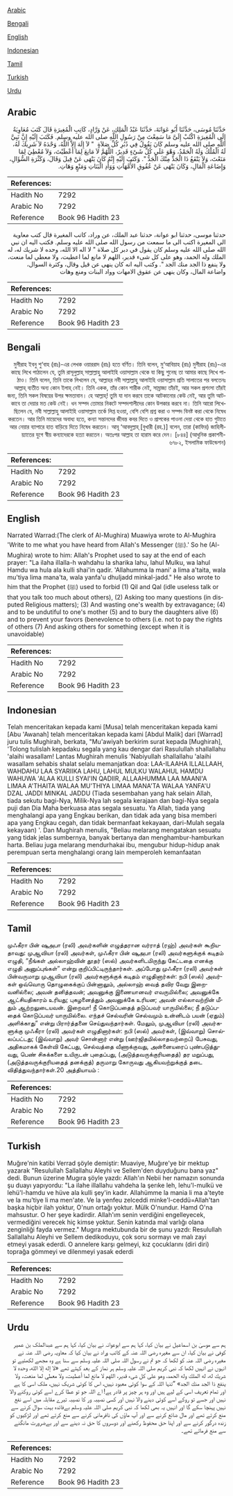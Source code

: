 [Arabic](#arabic)

[Bengali](#bengali)

[English](#english)

[Indonesian](#indonesian)

[Tamil](#tamil)

[Turkish](#turkish)

[Urdu](#urdu)

## Arabic


<div dir="rtl" lang="ar" style={{fontSize:'larger',backgroundColor:'#f8f9fa',padding:20}}>
حَدَّثَنَا مُوسَى، حَدَّثَنَا أَبُو عَوَانَةَ، حَدَّثَنَا عَبْدُ الْمَلِكِ، عَنْ وَرَّادٍ، كَاتِبِ الْمُغِيرَةِ قَالَ كَتَبَ مُعَاوِيَةُ إِلَى الْمُغِيرَةِ اكْتُبْ إِلَىَّ مَا سَمِعْتَ مِنْ رَسُولِ اللَّهِ صلى الله عليه وسلم‏.‏ فَكَتَبَ إِلَيْهِ إِنَّ نَبِيَّ اللَّهِ صلى الله عليه وسلم كَانَ يَقُولُ فِي دُبُرِ كُلِّ صَلاَةٍ ‏ "‏ لاَ إِلَهَ إِلاَّ اللَّهُ، وَحْدَهُ لاَ شَرِيكَ لَهُ، لَهُ الْمُلْكُ وَلَهُ الْحَمْدُ، وَهْوَ عَلَى كُلِّ شَىْءٍ قَدِيرٌ، اللَّهُمَّ لاَ مَانِعَ لِمَا أَعْطَيْتَ، وَلاَ مُعْطِيَ لِمَا مَنَعْتَ، وَلاَ يَنْفَعُ ذَا الْجَدِّ مِنْكَ الْجَدُّ ‏"‏‏.‏ وَكَتَبَ إِلَيْهِ إِنَّهُ كَانَ يَنْهَى عَنْ قِيلَ وَقَالَ، وَكَثْرَةِ السُّؤَالِ، وَإِضَاعَةِ الْمَالِ، وَكَانَ يَنْهَى عَنْ عُقُوقِ الأُمَّهَاتِ وَوَأْدِ الْبَنَاتِ وَمَنْعٍ وَهَاتِ‏.‏
</div>
<div style={{backgroundColor:'#f8f9fa',padding:20, marginBottom: 10}}><table> <thead> <tr> <th>References:</th> <th></th> </tr> </thead> <tbody><tr><td>Hadith No</td><td>7292</td></tr><tr><td>Arabic No</td><td>7292</td></tr><tr><td>Reference</td><td>Book 96 Hadith 23</td></tr></tbody></table></div>


<div dir="rtl" lang="ar" style={{fontSize:'larger',backgroundColor:'#f8f9fa',padding:20}}>
حدثنا موسى، حدثنا ابو عوانة، حدثنا عبد الملك، عن وراد، كاتب المغيرة قال كتب معاوية الى المغيرة اكتب الى ما سمعت من رسول الله صلى الله عليه وسلم. فكتب اليه ان نبي الله صلى الله عليه وسلم كان يقول في دبر كل صلاة " لا اله الا الله، وحده لا شريك له، له الملك وله الحمد، وهو على كل شىء قدير، اللهم لا مانع لما اعطيت، ولا معطي لما منعت، ولا ينفع ذا الجد منك الجد ". وكتب اليه انه كان ينهى عن قيل وقال، وكثرة السوال، واضاعة المال، وكان ينهى عن عقوق الامهات وواد البنات ومنع وهات
</div>
<div style={{backgroundColor:'#f8f9fa',padding:20, marginBottom: 10}}><table> <thead> <tr> <th>References:</th> <th></th> </tr> </thead> <tbody><tr><td>Hadith No</td><td>7292</td></tr><tr><td>Arabic No</td><td>7292</td></tr><tr><td>Reference</td><td>Book 96 Hadith 23</td></tr></tbody></table></div>

## Bengali


<div dir="rtl" lang="bn" style={{fontSize:'larger',backgroundColor:'#f8f9fa',padding:20}}>
মুগীরাহ ইবনু শু‘বাহ (রাঃ)-এর লেখক ওয়াররাদ (রাঃ) হতে বর্ণিত। তিনি বলেন, মু‘আবিয়াহ (রাঃ) মুগীরাহ (রাঃ)-এর কাছে লিখে পাঠালেন যে, তুমি রাসূলুল্লাহ্ সাল্লাল্লাহু আলাইহি ওয়াসাল্লাম থেকে যা কিছু শুনেছ তা আমার কাছে লিখে পাঠাও। তিনি বলেন, তিনি তাকে লিখলেন যে, আল্লাহর নবী সাল্লাল্লাহু আলাইহি ওয়াসাল্লাম প্রতি সালাতের পর বলতেনঃ আল্লাহ্ ব্যতীত অন্য কোন ইলাহ্ নেই। তিনি একক, তাঁর কোন শারীক নেই, সাম্রাজ্য তাঁরই, আর সকল প্রশংসা তাঁরই জন্য, তিনি সকল বিষয়ের উপর ক্ষমতাবান। হে আল্লাহ্! তুমি যা দান করবে তাকে আটকানোর কেউ নেই, আর তুমি আটকাবে তা দেয়ার মত কেউ নেই। ধন সম্পদ তোমার নিকটে সম্পদশালীদের কোন উপকার করবে না। তিনি আরো লিখেছিলেন যে, নবী সাল্লাল্লাহু আলাইহি ওয়াসাল্লাম তর্কে লিপ্ত হওয়া, বেশি বেশি প্রশ্ন করা ও সম্পদ বিনষ্ট করা থেকে নিষেধ করতেন। আর তিনি মায়েদের অবাধ্য হতে, কন্যা সন্তানদের জীবন্ত কবর দিতে ও প্রাপকের পাওনা দেয়া থেকে হাত গুটাতে আর নেয়ার ব্যাপারে হাত বাড়িয়ে দিতে নিষেধ করতেন। আবূ ‘আবদুল্লাহ্ [বুখারী (রহ.)] বলেন, তারা (কাফির) জাহিলীয়্যাতের যুগে স্বীয় কন্যাদেরকে হত্যা করতেন। অতঃপর আল্লাহ তা হারাম করে দেন। [৮৪৪] (আধুনিক প্রকাশনী- ৬৭৮২, ইসলামিক ফাউন্ডেশন)
</div>
<div style={{backgroundColor:'#f8f9fa',padding:20, marginBottom: 10}}><table> <thead> <tr> <th>References:</th> <th></th> </tr> </thead> <tbody><tr><td>Hadith No</td><td>7292</td></tr><tr><td>Arabic No</td><td>7292</td></tr><tr><td>Reference</td><td>Book 96 Hadith 23</td></tr></tbody></table></div>

## English


<div dir="ltr" lang="en" style={{fontSize:'larger',backgroundColor:'#f8f9fa',padding:20}}>
Narrated Warrad:(The clerk of Al-Mughira) Muawiya wrote to Al-Mughira 'Write to me what you have heard from Allah's Messenger (ﷺ).' So he (Al-Mughira) wrote to him: Allah's Prophet used to say at the end of each prayer: "La ilaha illalla-h wahdahu la sharika lahu, lahul Mulku, wa lahul Hamdu wa hula ala kulli shai'in qadir. 'Allahumma la mani' a lima a'taita, wala mu'tiya lima mana'ta, wala yanfa'u dhuljadd minkal-jadd." He also wrote to him that the Prophet (ﷺ) used to forbid (1) Qil and Qal (idle useless talk or that you talk too much about others), (2) Asking too many questions (in disputed Religious matters); (3) And wasting one's wealth by extravagance; (4) and to be undutiful to one's mother (5) and to bury the daughters alive (6) and to prevent your favors (benevolence to others (i.e. not to pay the rights of others (7) And asking others for something (except when it is unavoidable)
</div>
<div style={{backgroundColor:'#f8f9fa',padding:20, marginBottom: 10}}><table> <thead> <tr> <th>References:</th> <th></th> </tr> </thead> <tbody><tr><td>Hadith No</td><td>7292</td></tr><tr><td>Arabic No</td><td>7292</td></tr><tr><td>Reference</td><td>Book 96 Hadith 23</td></tr></tbody></table></div>

## Indonesian


<div dir="ltr" lang="id" style={{fontSize:'larger',backgroundColor:'#f8f9fa',padding:20}}>
Telah menceritakan kepada kami [Musa] telah menceritakan kepada kami [Abu 'Awanah] telah menceritakan kepada kami [Abdul Malik] dari [Warrad] juru tulis Mughirah, berkata, "Mu'awiyah berkirim surat kepada [Mughirah], 'Tolong tulislah kepadaku segala yang kau dengar dari Rasulullah shallallahu 'alaihi wasallam! Lantas Mughirah menulis 'Nabiyullah shallallahu 'alaihi wasallam sehabis shalat selalu memanjatkan doa: LAA-ILAAHA ILLALLAAH, WAHDAHU LAA SYARIIKA LAHU, LAHUL MULKU WALAHUL HAMDU WAHUWA 'ALAA KULLI SYAI'IN QADIIR, ALLAAHUMMA LAA MAANI'A LIMAA A'THAITA WALAA MU'THIYA LIMAA MANA'TA WALAA YANFA'U DZAL JADDI MINKAL JADDU (Tiada sesembahan yang hak selain Allah, tiada sekutu bagi-Nya, Milik-Nya lah segala kerajaan dan bagi-Nya segala puji dan Dia Maha berkuasa atas segala sesuatu. Ya Allah, tiada yang menghalangi apa yang Engkau berikan, dan tidak ada yang bisa memberi apa yang Engkau cegah, dan tidak bermanfaat kekayaan, dari-Mulah segala kekayaan) '. Dan Mughirah menulis, "Beliau melarang mengatakan sesuatu yang tidak jelas sumbernya, banyak bertanya dan menghambur-hamburkan harta. Beliau juga melarang mendurhakai ibu, mengubur hidup-hidup anak perempuan serta menghalangi orang lain memperoleh kemanfaatan
</div>
<div style={{backgroundColor:'#f8f9fa',padding:20, marginBottom: 10}}><table> <thead> <tr> <th>References:</th> <th></th> </tr> </thead> <tbody><tr><td>Hadith No</td><td>7292</td></tr><tr><td>Arabic No</td><td>7292</td></tr><tr><td>Reference</td><td>Book 96 Hadith 23</td></tr></tbody></table></div>

## Tamil


<div dir="ltr" lang="ta" style={{fontSize:'larger',backgroundColor:'#f8f9fa',padding:20}}>
முஃகீரா பின் ஷுஅபா (ரலி) அவர்களின் எழுத்தரான வர்ராத் (ரஹ்) அவர்கள் கூறியதாவது: முஆவியா (ரலி) அவர்கள், முஃகீரா பின் ஷுஅபா (ரலி) அவர்களுக்குக் கடிதம் எழுதி, “நீங்கள் அல்லாஹ்வின் தூதர் (ஸல்) அவர்களிடமிருந்து கேட்டதை எனக்கு எழுதி அனுப்புங்கள்” என்று குறிப்பிட்டிருந்தார்கள். அப்போது முஃகீரா (ரலி) அவர்கள் பின்வருமாறு முஆவியா (ரலி) அவர்களுக்குக் கடிதம் எழுதினார்கள்: நபி (ஸல்) அவர்கள் ஒவ்வொரு தொழுகைக்குப் பின்னாலும், அல்லாஹ் வைத் தவிர வேறு இறைவனில்லை; அவன் தனித்தவன்; அவனுக்கு இணையானவர் எவருமில்லை; அவனுக்கே ஆட்சியதிகாரம் உரியது; புகழனைத்தும் அவனுக்கே உரியன; அவன் எல்லாவற்றின் மீதும் ஆற்றலுடையவன். இறைவா! நீ கொடுப்பதைத் தடுப்பவர் யாருமில்லை; நீ தடுப்பதைக் கொடுப்பவர் யாருமில்லை. எந்தச் செல்வரின் செல்வமும் உன்னிடம் பயன் (ஏதும்) அளிக்காது” என்று பிரார்த்தனை செய்துவந்தார்கள். மேலும், முஆவியா (ரலி) அவர்களுக்கு முஃகீரா (ரலி) அவர்கள் எழுதினார்கள்: நபி (ஸல்) அவர்கள், (இவ்வாறு) சொல்லப்பட்டது; (இவ்வாறு) அவர் சொன்னார் என்று (ஊர்ஜிதமில்லாதவற்றைப்) பேசுவது, அதிகமாகக் கேள்வி கேட்பது, செல்வத்தை வீணாக்குவது, அன்னையரைப் புண்படுத்துவது, பெண் சிசுக்களை உயிருடன் புதைப்பது, (அடுத்தவருக்குரியதைத்) தர மறுப்பது, (அடுத்தவருக்குரியதைத் தனக்குத்) தருமாறு கோருவது ஆகியவற்றுக்குத் தடை விதித்துவந்தார்கள்.20 அத்தியாயம் :
</div>
<div style={{backgroundColor:'#f8f9fa',padding:20, marginBottom: 10}}><table> <thead> <tr> <th>References:</th> <th></th> </tr> </thead> <tbody><tr><td>Hadith No</td><td>7292</td></tr><tr><td>Arabic No</td><td>7292</td></tr><tr><td>Reference</td><td>Book 96 Hadith 23</td></tr></tbody></table></div>

## Turkish


<div dir="ltr" lang="tr" style={{fontSize:'larger',backgroundColor:'#f8f9fa',padding:20}}>
Muğıre'nin katibi Verrad şöyle demiştir: Muaviye, Muğıre'ye bir mektup yazarak "Resulullah Sallallahu Aleyhi ve Sellem'den duyduğunu bana yaz" dedi. Bunun üzerine Mugıra şöyle yazdı: Allah'ın Nebii her namazın sonunda şu duayı yapıyordu: "La ilahe illallahu vahdeha la şerıke leh, lehu'l-mulkü ve lehü'l-hamdu ve hüve ala kulli şey'in kadır. Allahümme la mania li ma a'teyte ve la mu'tiye li ma men'ate. Ve la yenfeu zelceddi minke'l-ceddü=Allah'tan başka hiçbir ilah yoktur, O'nun ortağı yoktur. Mülk O'nundur. Hamd O'na mahsustur. O her şeye kadirdir. Allah'ım senin verdiğini engelleyecek, vermediğini verecek hiç kimse yoktur. Senin katında mal varlığı olana zenginliği fayda vermez." Mugıra mektubunda bir de şunu yazdı: Resulullah Sallallahu Aleyhi ve Sellem dedikoduyu, çok soru sormayı ve malı zayi etmeyi yasak ederdi. O annelere karşı gelmeyi, kız çocuklarını (diri diri) toprağa gömmeyi ve dilenmeyi yasak ederdi
</div>
<div style={{backgroundColor:'#f8f9fa',padding:20, marginBottom: 10}}><table> <thead> <tr> <th>References:</th> <th></th> </tr> </thead> <tbody><tr><td>Hadith No</td><td>7292</td></tr><tr><td>Arabic No</td><td>7292</td></tr><tr><td>Reference</td><td>Book 96 Hadith 23</td></tr></tbody></table></div>

## Urdu


<div dir="rtl" lang="ur" style={{fontSize:'larger',backgroundColor:'#f8f9fa',padding:20}}>
ہم سے موسیٰ بن اسماعیل نے بیان کیا، کہا ہم سے ابوعوانہ نے بیان کیا، کہا ہم سے عبدالملک بن عمیر کوفی نے بیان کیا، ان سے مغیرہ رضی اللہ عنہ کے کاتب وراد نے بیان کیا کہ معاویہ رضی اللہ عنہ نے مغیرہ رضی اللہ عنہ کو لکھا کہ جو تم نے رسول اللہ صلی اللہ علیہ وسلم سے سنا ہے وہ مجھے لکھئیے تو انہوں نے انہیں لکھا کہ نبی کریم صلی اللہ علیہ وسلم ہر نماز کے بعد کہتے تھے «لا إله إلا الله،‏‏‏‏ وحده لا شريك له،‏‏‏‏ له الملك وله الحمد،‏‏‏‏ وهو على كل شىء قدير،‏‏‏‏ اللهم لا مانع لما أعطيت،‏‏‏‏ ولا معطي لما منعت،‏‏‏‏ ولا ينفع ذا الجد منك الجد» ”تنہا اللہ کے سوا کوئی معبود نہیں، اس کا کوئی شریک نہیں، ملک اسی کا ہے اور تمام تعریف اسی کے لیے ہیں اور وہ ہر چیز پر قادر ہے! اے اللہ جو تو عطا کرے اسے کوئی روکنے والا نہیں اور جسے تو روکے اسے کوئی دینے والا نہیں اور کسی نصیبہ ور کا نصیبہ تیرے مقابلہ میں اسے نفع نہیں پہنچا سکے گا اور انہیں یہ بھی لکھا کہ نبی کریم صلی اللہ علیہ وسلم بےفائدہ بہت سوال کرنے سے منع کرتے تھے اور مال ضائع کرنے سے اور آپ ماؤں کی نافرمانی کرنے سے منع کرتے تھے اور لڑکیوں کو زندہ درگور کرنے سے اور اپنا حق محفوظ رکھنے اور دوسروں کا حق نہ دینے سے اور بےضرورت مانگنے سے منع فرماتے تھے۔
</div>
<div style={{backgroundColor:'#f8f9fa',padding:20, marginBottom: 10}}><table> <thead> <tr> <th>References:</th> <th></th> </tr> </thead> <tbody><tr><td>Hadith No</td><td>7292</td></tr><tr><td>Arabic No</td><td>7292</td></tr><tr><td>Reference</td><td>Book 96 Hadith 23</td></tr></tbody></table></div>